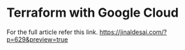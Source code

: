 # Terraform with Google Cloud

For the full article refer this link.
https://jinaldesai.com/?p=629&preview=true